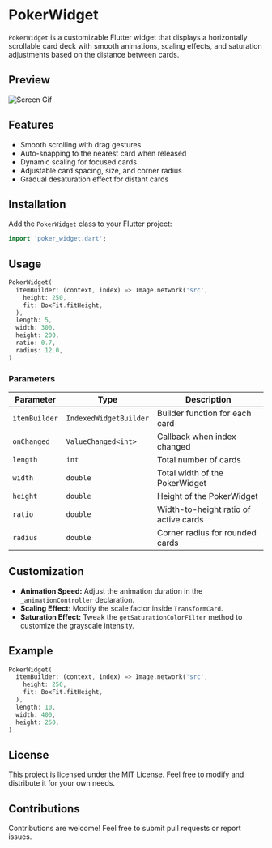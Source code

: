 # PokerWidget

`PokerWidget` is a customizable Flutter widget that displays a horizontally scrollable card deck with smooth animations, scaling effects, and saturation adjustments based on the distance between cards.

## Preview
![Screen Gif](https://github.com/Icyoung/pocker_widget/blob/main/Screen.gif)

## Features
- Smooth scrolling with drag gestures
- Auto-snapping to the nearest card when released
- Dynamic scaling for focused cards
- Adjustable card spacing, size, and corner radius
- Gradual desaturation effect for distant cards

## Installation
Add the `PokerWidget` class to your Flutter project:

```dart
import 'poker_widget.dart';
```

## Usage
```dart
PokerWidget(
  itemBuilder: (context, index) => Image.network('src',
    height: 250,
    fit: BoxFit.fitHeight,
  ),
  length: 5,
  width: 300,
  height: 200,
  ratio: 0.7,
  radius: 12.0,
)
```

### Parameters
| Parameter       | Type                     | Description                           |
|-----------------|--------------------------|---------------------------------------|
| `itemBuilder`   | `IndexedWidgetBuilder`   | Builder function for each card        |
| `onChanged`     | `ValueChanged<int>`      | Callback when index changed           |
| `length`        | `int`                    | Total number of cards                 |
| `width`         | `double`                 | Total width of the PokerWidget        |
| `height`        | `double`                 | Height of the PokerWidget             |
| `ratio`         | `double`                 | Width-to-height ratio of active cards |
| `radius`        | `double`                 | Corner radius for rounded cards       |

## Customization
- **Animation Speed:** Adjust the animation duration in the `_animationController` declaration.
- **Scaling Effect:** Modify the scale factor inside `TransformCard`.
- **Saturation Effect:** Tweak the `getSaturationColorFilter` method to customize the grayscale intensity.

## Example
```dart
PokerWidget(
  itemBuilder: (context, index) => Image.network('src',
    height: 250,
    fit: BoxFit.fitHeight,
  ),
  length: 10,
  width: 400,
  height: 250,
)
```

## License
This project is licensed under the MIT License. Feel free to modify and distribute it for your own needs.

## Contributions
Contributions are welcome! Feel free to submit pull requests or report issues.

